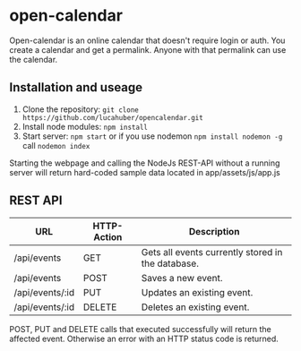 # open-calendar
Open-calendar is an online calendar that doesn't require login or auth. You create a calendar and get a permalink. Anyone with that permalink can use the calendar.

## Installation and useage
1. Clone the repository: `git clone https://github.com/lucahuber/opencalendar.git`
2. Install node modules: `npm install`
3. Start server: `npm start` or if you use nodemon `npm install nodemon -g` call `nodemon index`

Starting the webpage and calling the NodeJs REST-API without a running server will return hard-coded sample data located in app/assets/js/app.js

## REST API
| URL | HTTP-Action | Description |
| ------------- |-------------| -----|
| /api/events | GET | Gets all events currently stored in the database. |
| /api/events | POST | Saves a new event. |
| /api/events/:id | PUT | Updates an existing event. |
| /api/events/:id | DELETE | Deletes an existing event. |

POST, PUT and DELETE calls that executed successfully will return the affected event. Otherwise an error with an HTTP status code is returned.